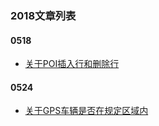 ### 2018文章列表

#### 0518
- [关于POI插入行和删除行](0518/关于POI插入行和删除行.md)
#### 0524
- [关于GPS车辆是否在规定区域内](0524/关于GPS车辆是否在规定区域内.md)